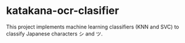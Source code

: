 # katakana-ocr-clasifier
This project implements machine learning classifiers (KNN and SVC) to classify Japanese characters シ and ツ.

